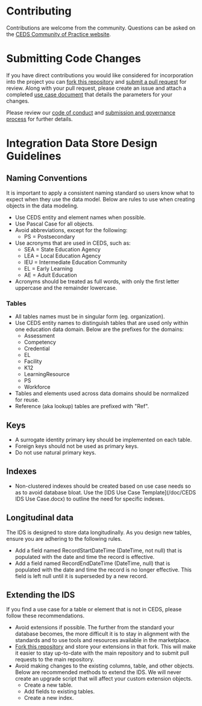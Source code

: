 Contributing
============

Contributions are welcome from the community. Questions can be asked on the
[CEDS Community of Practice website](https://ceds.grads360.org/#program).

# Submitting Code Changes

If you have direct contributions you would like considered for incorporation
into the project you can [fork this repository](https://help.github.com/articles/fork-a-repo/) and
[submit a pull request](https://help.github.com/articles/about-pull-requests/) for review.  Along with your pull request, please
create an issue and attach a completed [use case document](/doc/CEDS%20IDS%20Use%20Case.docx) that details the
parameters for your changes.

Please review our [code of conduct](/doc/Contributor%20Code%20of%20Conduct.docx) and [submission and governance process](/doc/Submission%20and%20Governance%20Process.docx)
for further details.

# Integration Data Store Design Guidelines

## Naming Conventions

It is important to apply a consistent naming standard so users know what to
expect when they use the data model.  Below are rules to use when creating objects
in the data modeling.

* Use CEDS entity and element names when possible.
* Use Pascal Case for all objects.
* Avoid abbreviations, except for the following:
  * PS = Postsecondary
* Use acronyms that are used in CEDS, such as:
  * SEA = State Education Agency
  * LEA = Local Education Agency
  * IEU = Intermediate Education Community
  * EL = Early Learning
  * AE = Adult Education
* Acronyms should be treated as full words, with only the first letter uppercase and the remainder lowercase.

### Tables

* All tables names must be in singular form (eg. organization).
* Use CEDS entity names to distinguish tables that are used only within one education data domain.  Below are the prefixes for the domains:
  * Assessment
  * Competency
  * Credential
  * EL
  * Facility
  * K12
  * LearningResource
  * PS
  * Workforce
* Tables and elements used across data domains should be normalized for reuse.
* Reference (aka lookup) tables are prefixed with "Ref". 

## Keys

* A surrogate identity primary key should be implemented on each table.  
* Foreign keys should not be used as primary keys.
* Do not use natural primary keys.

## Indexes

* Non-clustered indexes should be created based on use case needs so as to avoid database bloat.  Use the [IDS Use Case Template](/doc/CEDS IDS Use Case.docx) to outline the need for specific indexes.

## Longitudinal data

The IDS is designed to store data longitudinally.  As you design new tables, ensure you are adhering to the following rules.

* Add a field named RecordStartDateTime (DateTime, not null) that is populated with the date and time the record is effective.
* Add a field named RecordEndDateTime (DateTime, null) that is populated with the date and time the record is no longer effective.  This field is left null until it is superseded by a new record.

## Extending the IDS

If you find a use case for a table or element that is not in CEDS, please follow these recommendations.

* Avoid extensions if possible.  The further from the standard your database becomes, the more difficult it is to stay in alignment with the standards and to use tools and resources available in the marketplace.  
* [Fork this repository](https://help.github.com/articles/fork-a-repo/) and store your extensions  in that fork.  This will make it easier to stay up-to-date with the main repository and to submit pull requests to the main repository.
* Avoid making changes to the existing columns, table, and other objects.  Below are recommended methods to extend the IDS.  We will never create an upgrade script that will affect your custom extension objects.
  * Create a new table.  
  * Add fields to existing tables.
  * Create a new index.
